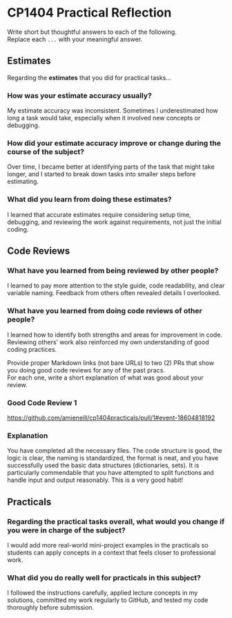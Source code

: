 # CP1404 Practical Reflection

Write short but thoughtful answers to each of the following.  
Replace each `...` with your meaningful answer.

## Estimates

Regarding the **estimates** that you did for practical tasks...

### How was your estimate accuracy usually?

My estimate accuracy was inconsistent. Sometimes I underestimated how long a task would take, especially when it involved new concepts or debugging.

### How did your estimate accuracy improve or change during the course of the subject?

Over time, I became better at identifying parts of the task that might take longer, and I started to break down tasks into smaller steps before estimating.

### What did you learn from doing these estimates?

I learned that accurate estimates require considering setup time, debugging, and reviewing the work against requirements, not just the initial coding.

## Code Reviews

### What have you learned from being reviewed by other people?

I learned to pay more attention to the style guide, code readability, and clear variable naming. Feedback from others often revealed details I overlooked.

### What have you learned from doing code reviews of other people?

I learned how to identify both strengths and areas for improvement in code. Reviewing others’ work also reinforced my own understanding of good coding practices.

Provide proper Markdown links (not bare URLs) to two (2) PRs that show you doing good code reviews for any of the past
pracs.  
For each one, write a short explanation of what was good about your review.

### Good Code Review 1

https://github.com/amieneill/cp1404practicals/pull/1#event-18604818192

### Explanation
You have completed all the necessary files. The code structure is good, the logic is clear, the naming is standardized, the format is neat, and you have successfully used the basic data structures (dictionaries, sets). It is particularly commendable that you have attempted to split functions and handle input and output reasonably. This is a very good habit!



## Practicals

### Regarding the **practical tasks** overall, what would you change if you were in charge of the subject?

I would add more real-world mini-project examples in the practicals so students can apply concepts in a context that feels closer to professional work.

### What did you do really well for practicals in this subject?

I followed the instructions carefully, applied lecture concepts in my solutions, committed my work regularly to GitHub, and tested my code thoroughly before submission.
